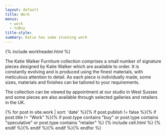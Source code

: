```yaml
---
layout: default
title: Work
menus:
  - work
  - toBuy
title-style:
summary: Katie has some stunning work
---
```




{% include workheader.html %}

<div class="work" markdown="1">
<!-- # The Katie Walker Furniture collection -->

The Katie Walker Furniture collection comprises a small number of signature pieces designed by Katie Walker which are available to order. It is constantly evolving and is produced using the finest materials, with meticulous attention to detail. As each piece is individually made, some sizes, materials and finishes can be tailored to your requirements.

The collection can be viewed by appointment at our studio in West Sussex and some pieces are also available through selected galleries and retailers in the UK.

  <div class="grid clearfix">
    {% for post in site.work | sort: 'date' %}{% if post.publish != false %}{% if post.title != "Work" %}{% if post.type contains "buy" or post.type contains "speculative" or post.type contains "retailer" %}
    {% include cell.html %}
    {% endif %}{% endif %}{% endif %}{% endfor %}
  </div>
</div>
